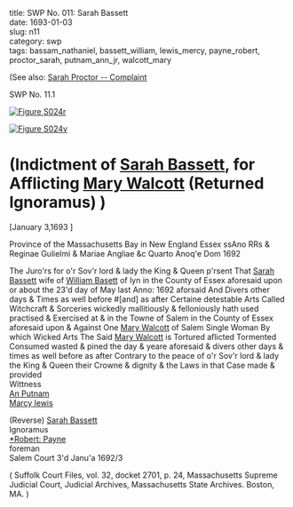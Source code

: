 title: SWP No. 011: Sarah Bassett  
date: 1693-01-03  
slug: n11  
category: swp  
tags: bassam_nathaniel, bassett_william, lewis_mercy, payne_robert, proctor_sarah, putnam_ann_jr, walcott_mary




(See also: [Sarah Proctor -- Complaint](/n108.html#n108.1)

<div markdown class="doc" id="n11.1">

<div class="doc_id">SWP No. 11.1</div>


<span markdown class="figure">[![Figure S024r](archives/Suffolk/small/S024A.jpg)](archives/Suffolk/large/S024A.jpg)</span>

<span markdown class="figure">[![Figure S024v](archives/Suffolk/small/S024B.jpg)](archives/Suffolk/large/S024B.jpg)</span>

# (Indictment of [Sarah Bassett](/tag/bassam_nathaniel.html), for Afflicting [Mary Walcott](/tag/walcott_mary.html) (Returned Ignoramus)  )

[January 3,1693 ]  
  
  Province of the Massachusetts  Bay in New England Essex  ssAno RRs & Reginae Gulielmi & Mariae Angliae &c Quarto Anoq'e  Dom 1692

The Juro'rs for o'r Sov'r lord & lady the King & Queen p'rsent That [Sarah Bassett](/tag/bassam_nathaniel.html) wife of [William Basett](/tag/bassett_william.html) of lyn in the County of Essex aforesaid upon or about the 23'd day of May last Anno: 1692 aforsaid  And Divers other days & Times as well before #[and] as after Certaine  detestable Arts Called Witchcraft & Sorceries wickedly mallitiously  & felloniously hath used practised & Exercised at & in the Towne  of Salem in the County of Essex aforesaid upon & Against One [Mary Walcott](/tag/walcott_mary.html) of Salem Single Woman By which Wicked Arts The  Said [Mary Walcott](/tag/walcott_mary.html) is Tortured aflicted Tormented Consumed wasted  & pined the day & yeare aforesaid & divers other days & times as  well before as after Contrary to the peace of o'r Sov'r lord & lady the King  & Queen their Crowne & dignity & the Laws in that Case made  & provided  
Wittness  
[An Putnam](/tag/putnam_ann_jr.html)  
[Marcy lewis](/tag/lewis_mercy.html) 

(Reverse) [Sarah Bassett](/tag/bassett_sarah.html)  
Ignoramus  
[*Robert: Payne](/tag/payne_robert.html)  
foreman  
Salem Court 3'd Janu'a 1692/3  

( Suffolk Court Files, vol. 32, docket 2701, p. 24, Massachusetts Supreme Judicial Court, Judicial Archives, Massachusetts State Archives. Boston, MA. )

</div>
